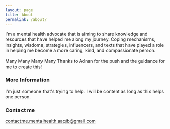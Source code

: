 ```yaml
---
layout: page
title: About
permalink: /about/
---
```


I'm a mental health advocate that is aiming to share knowledge and resources that have helped me along my journey. Coping mechanisms, insights, wisdoms, strategies, influencers, and texts that have played a role in helping me become a more caring, kind, and compassionate person.
<br>
<br>
Many Many Many Many Thanks to Adnan for the push and the guidance for me to create this!

### More Information

I'm just someone that's trying to help. I will be content as long as this helps one person.

### Contact me

[contactme.mentalhealth.aaqib@gmail.com](mailto:contactme.mentalhealth.aaqib@gmail.com)

